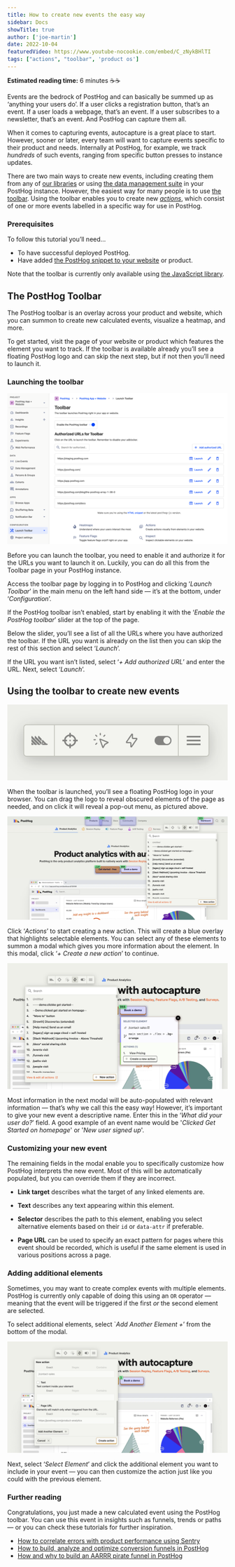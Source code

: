 ```yaml
---
title: How to create new events the easy way
sidebar: Docs
showTitle: true
author: ['joe-martin']
date: 2022-10-04
featuredVideo: https://www.youtube-nocookie.com/embed/C_zNykBHlTI
tags: ["actions", "toolbar", 'product os']
---
```


**Estimated reading time:** 6 minutes ☕☕

Events are the bedrock of PostHog and can basically be summed up as ‘anything your users do’. If a user clicks a registration button, that’s an event. If a user loads a webpage, that’s an event. If a user subscribes to a newsletter, that’s an event. And PostHog can capture them all.

When it comes to capturing events, autocapture is a great place to start. However, sooner or later, every team will want to capture events specific to their product and needs. Internally at PostHog, for example, we track _hundreds_ of such events, ranging from specific button presses to instance updates.

There are two main ways to create new events, including creating them from any of [our libraries](/docs/integrate/libraries) or using [the data management suite](/manual/data-management) in your PostHog instance. However, the easiest way for many people is to use [the toolbar](/manual/toolbar). Using the toolbar enables you to create new [_actions_](/manual/actions), which consist of one or more events labelled in a specific way for use in PostHog. 

### Prerequisites
To follow this tutorial you’ll need…

- To have successful deployed PostHog. 
- Have added [the PostHog snippet to your website](/docs/integrate?tab=snippet) or product. 

Note that the toolbar is currently only available using [the JavaScript library](/docs/integrate/client/js). 

## The PostHog Toolbar
The PostHog toolbar is an overlay across your product and website, which you can summon to create new calculated events, visualize a heatmap, and more.

To get started, visit the page of your website or product which features the element you want to track. If the toolbar is available already you’ll see a floating PostHog logo and can skip the next step, but if not then you’ll need to launch it. 

### Launching the toolbar
![Launching the toolbar](../images/tutorials/custom-events-the-easy-way/how-to-create-custom-events-posthog.png)

Before you can launch the toolbar, you need to enable it and authorize it for the URLs you want to launch it on. Luckily, you can do all this from the Toolbar page in your PostHog instance.

Access the toolbar page by logging in to PostHog and clicking ‘_Launch Toolbar_’ in the main menu on the left hand side — it’s at the bottom, under ‘_Configuration_’. 

If the PostHog toolbar isn’t enabled, start by enabling it with the ‘_Enable the PostHog toolbar_’ slider at the top of the page. 

Below the slider, you’ll see a list of all the URLs where you have authorized the toolbar. If the URL you want is already on the list then you can skip the rest of this section and select ‘_Launch_’. 

If the URL you want isn’t listed, select ‘_+ Add authorized URL_’ and enter the URL. Next, select ‘_Launch_’. 

## Using the toolbar to create new events

![Using the toolbar](../images/tutorials/custom-events-the-easy-way/toolbar.png)

When the toolbar is launched, you’ll see a floating PostHog logo in your browser. You can drag the logo to reveal obscured elements of the page as needed, and on click it will reveal a pop-out menu, as pictured above.

![Using the toolbar overlay](../images/tutorials/custom-events-the-easy-way/toolbar-actions.png)

Click ‘_Actions_’ to start creating a new action. This will create a blue overlay that highlights selectable elements. You can select any of these elements to summon a modal which gives you more information about the element. In this modal, click ‘_+ Create a new action_’ to continue.

![create actions the easy way with posthog](../images/tutorials/custom-events-the-easy-way/toolbar-create-action.png)

Most information in the next modal will be auto-populated with relevant information — that’s why we call this the easy way! However, it’s important to give your new event a descriptive name. Enter this in the ‘_What did your user do?_’ field. A good example of an event name would be '_Clicked Get Started on homepage_' or '_New user signed up_'. 

### Customizing your new event
The remaining fields in the modal enable you to specifically customize how PostHog interprets the new event. Most of this will be automatically populated, but you can override them if they are incorrect. 

- **Link target** describes what the target of any linked elements are.
 
- **Text** describes any text appearing within this element. 

- **Selector** describes the path to this element, enabling you select alternative elements based on their `id` or `data-attr` if preferable.
 
- **Page URL** can be used to specify an exact pattern for pages where this event should be recorded, which is useful if the same element is used in various positions across a page.

### Adding additional elements
Sometimes, you may want to create complex events with multiple elements. PostHog is currently only capable of doing this using an `OR` operator — meaning that the event will be triggered if the first _or_ the second element are selected. 

To select additional elements, select `_Add Another Element +_’ from the bottom of the modal. 

![create actions the easy way with posthog](../images/tutorials/custom-events-the-easy-way/multi-element-event-posthog.png)

Next, select ‘_Select Element_’ and click the additional element you want to include in your event — you can then customize the action just like you could with the previous element. 

### Further reading
Congratulations, you just made a new calculated event using the PostHog toolbar. You can use this event in insights such as funnels, trends or paths — or you can check these tutorials for further inspiration. 

- [How to correlate errors with product performance using Sentry](https://posthog.com/tutorials/sentry-plugin-tutorial)
- [How to build, analyze and optimize conversion funnels in PostHog](/tutorials/funnels)
- [How and why to build an AARRR pirate funnel in PostHog](https://posthog.com/blog/aarrr-pirate-funnel)
